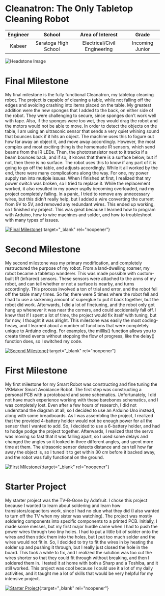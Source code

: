 ﻿# Cleanatron: The Only Tabletop Cleaning Robot

| **Engineer** | **School** | **Area of Interest** | **Grade** |
|:--:|:--:|:--:|:--:|
| Kabeer | Saratoga High School | Electrical/Civil Engineering | Incoming Junior |

![Headstone Image](https://lh3.googleusercontent.com/pw/AM-JKLUs34l1tyNJTUKSLyaKz-kIGK9fnEBM1Me7oWDi9mlL5cS_06oFhJz_D0Ey2YoYPASqmSnEuUlxU5ng6tcS27R8TLsc1obBO4BN5nAj57S0xueLNIdNDCR7BKxehwp3kNpF_Qv09AY441ei6peC4YBt=s1292-no?authuser=0)
  
# Final Milestone
My final milestone is the fully functional Cleanatron, my tabletop cleaning robot. The project is capable of cleaning a table, while not falling off the edges and avoiding crashing into items placed on the table. My greatest addition were the new sponges that I added to the back, on either side of the robot. They were challenging to secure, since sponges don't work well with tape. Also, if the sponges were too wet, they would drag the robot and the motors would not be able to move. In order to detect the objects on the table, I am using an ultrasonic sensor that sends a very quiet whining sound that bounces back if it hits an object. The machine uses this to fogure out how far away an object it, and move away accordingly. However, the most complex and most exciting thing is the homemade IR sensors, which send beams from the IR LEDs. Then, the phototransistor next to it tracks if a beam bounces back, and if so, it knows that there is a surface below, but if not, then there is no surface. The robot uses this to know if any part of it is going to go off the table, and adjusts accordingly. While it all worked by the end, there were many complications along the way. For one, my power supply ran into mutiple issues. When I finished at first, I realized that my power switch was broken, so I tried to replace it. While the replacement worked, it also resulted in my power usplly becoming overloaded, nad my project completely failing. In a panic, I tried to remove any unnecessary wires, but this didn't really help, but I added a wire converting the current from 9V to 5V, and removed any redundant wires. This ended up working, so I  finished my project. This was great because I learned how to program with Arduino, how to wire machines and solder, and how to troubleshoot with many types of issues. 

[![Final Milestone](https://i3.ytimg.com/vi/-xJQGS2z66Q/maxresdefault.jpg)](https://www.youtube.com/watch?v=-xJQGS2z66Q&ab_channel=BlueStampEng "Final Milestone"){:target="_blank" rel="noopener"}

# Second Milestone
My second milestone was my primary modification, and completely restructured the purpose of my robot. From a land-dwelling roamer, my robot became a tabletop wanderer. This was made possible with custom-built IR (infrared) sensors. These sensors were attached to the arms of my robot, and can tell whether or not a surface is nearby, and turns accordingly. This process involved a ton of trial and error, and the robot fell off the table many times. So far, there were 5 times where the robot fell and I had to use a sickening amount of superglue to put it back together, but the robot did work. Afterwards, I did a lot of finetuning, and the robot only got hung up whenever it was near the corners, and could accidentally fall off. I knew that if I spent a lot of time, the project would fix itself with tuning, but for now, I thought it was alright. This milestone was easily the most coding-heavy, and I learned about a number of functions that were completely unique to Arduino coding. For examples, the milllis() function allows you to create timed events without stopping the flow of progress, like the delay() function does, so I switched my code.

[![Second Milestone](https://i3.ytimg.com/vi/dda2W1LU5CQ/maxresdefault.jpg)](https://www.youtube.com/watch?v=dda2W1LU5CQ&ab_channel=BlueStampEng "Second Milestone"){:target="_blank" rel="noopener"}

# First Milestone
My first milestone for my Smart Robot was constructing and fine tuning the VKMaker Smart Avoidance Robot. The first step was constructing a personal PCB with a protoboard and some schematics. Unfortunately, I did not have much experience working with these barebones schematics, and I was completely lost. Even after a few hours of research, I did not understand the diagram at all, so I decided to use an Arduino Uno instead, along with some breadboards. As I was assembling the project, I realized that the provided 4-battery holder would not be enough power for all the sensor that I wanted to add. So, I decided to use a 6-battery holder, and had to hodge podge the project together. Afterwards, I realized that the servo was moving so fast that it was falling apart, so I used some delays and changed the angles so it looked in three different angles, and spent more time at them. The ultrasonic sensor detects distance and can tell how far away the object is, so I tuned it to get within 30 cm before it backed away, and the robot was fully functional on the ground.

[![First Milestone](https://i3.ytimg.com/vi/BFCqSXwJ5_E/maxresdefault.jpg)](https://www.youtube.com/watch?v=BFCqSXwJ5_E&ab_channel=BlueStampEng "First Milestone"){:target="_blank" rel="noopener"}

# Starter Project
My starter project was the TV-B-Gone by Adafruit. I chose this project because I wanted to learn about soldering and learn how transistors/capacitors work, since I had no clue what they did (I also wanted to turn off the TV when my sister was watching). The project was mostly soldering components into specific components to a printed PCB. Initially, I made some messes, but my first major hurdle came when I had to push the power wires through two tiny holes. I had to put a little bit of solder onto the wires and then stick them into the holes, but I put too much solder and the wires would not fit in. So, I decided to try to fit the wires in by heating the solder up and pushing it through, but I really just closed the hole in the board. This took a while to fix, and I realized the solution was too cut the wires shorter so that they could fit through without breaking, and then I soldered them in. I tested it at home with both a Sharp and a Toshiba, and it still worked. This project was cool because I could use it a lot of my daily activities, and it taught me a lot of skills that would be very helpful for my intensive project.

[![Starter Project](https://i3.ytimg.com/vi/kcY0KKZUdiw/maxresdefault.jpg)](https://www.youtube.com/watch?v=kcY0KKZUdiw&ab_channel=BlueStampEng "Starter Project"){:target="_blank" rel="noopener"}
